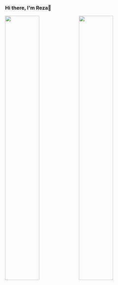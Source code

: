 ### Hi there, I'm Reza👋

<img align ="left" width = "47%" src ="https://github-readme-stats.vercel.app/api?username=Rezaeskandar&show_icons=true&theme=transparent"/>
<img align ="left" width = "47%" src ="https://github-readme-stats.vercel.app/api/top-langs/?username=Rezaeskandar&exclude_repo=github-readme-stats,anuraghazra.github.io)](https://github.com/anuraghazra/github-readme-stats"/>


